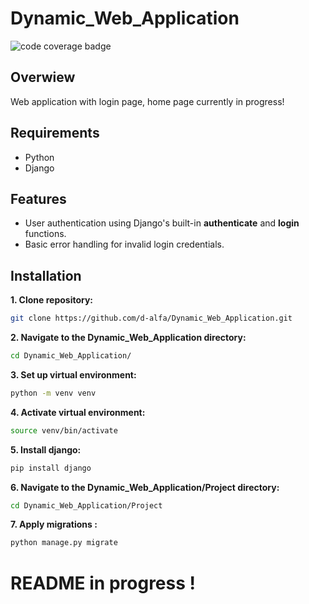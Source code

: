 # Dynamic_Web_Application
![code coverage badge](https://github.com/d-alfa/Dynamic_Web_Application/actions/workflows/Unit_tests.yaml/badge.svg)

## Overwiew

Web application with login page, home page currently in progress!

## Requirements

- Python
- Django

## Features

- User authentication using Django's built-in **authenticate** and **login** functions.
- Basic error handling for invalid login credentials.

## Installation

**1. Clone repository:**

```bash
git clone https://github.com/d-alfa/Dynamic_Web_Application.git
```
**2. Navigate to the Dynamic_Web_Application directory:**

```bash
cd Dynamic_Web_Application/
```
**3. Set up virtual environment:**

```bash
python -m venv venv
```
**4. Activate virtual environment:**

```bash
source venv/bin/activate
```
**5. Install django:**

```bash
pip install django
```
**6. Navigate to the Dynamic_Web_Application/Project directory:**

```bash
cd Dynamic_Web_Application/Project
```
**7. Apply migrations :**

```bash
python manage.py migrate
```


# README in progress !

